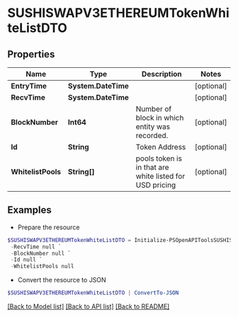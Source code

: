 # SUSHISWAPV3ETHEREUMTokenWhiteListDTO
## Properties

Name | Type | Description | Notes
------------ | ------------- | ------------- | -------------
**EntryTime** | **System.DateTime** |  | [optional] 
**RecvTime** | **System.DateTime** |  | [optional] 
**BlockNumber** | **Int64** | Number of block in which entity was recorded. | [optional] 
**Id** | **String** | Token Address | [optional] 
**WhitelistPools** | **String[]** | pools token is in that are white listed for USD pricing | [optional] 

## Examples

- Prepare the resource
```powershell
$SUSHISWAPV3ETHEREUMTokenWhiteListDTO = Initialize-PSOpenAPIToolsSUSHISWAPV3ETHEREUMTokenWhiteListDTO  -EntryTime null `
 -RecvTime null `
 -BlockNumber null `
 -Id null `
 -WhitelistPools null
```

- Convert the resource to JSON
```powershell
$SUSHISWAPV3ETHEREUMTokenWhiteListDTO | ConvertTo-JSON
```

[[Back to Model list]](../README.md#documentation-for-models) [[Back to API list]](../README.md#documentation-for-api-endpoints) [[Back to README]](../README.md)

